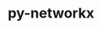 ---
title: "py-networkx"
layout: cache
categories: [package, v0.22.0]
meta: {"versions": ["2.7.1", "3.1"], "compilers": ["apple-clang@=15.0.0", "gcc@=11.1.0", "gcc@=11.4.0", "gcc@=9.4.0", "oneapi@=2024.0.0"], "oss": ["ubuntu20.04", "ubuntu22.04", "ventura"], "platforms": ["darwin", "linux"], "targets": ["aarch64", "neoverse_v1", "neoverse_v2", "ppc64le", "x86_64_v3"], "stacks": ["data-vis-sdk", "e4s", "e4s-neoverse-v2", "e4s-neoverse_v1", "e4s-oneapi", "e4s-power", "ml-darwin-aarch64-mps", "ml-linux-x86_64-cpu", "ml-linux-x86_64-cuda", "root"], "num_specs": 15, "num_specs_by_stack": {"ml-darwin-aarch64-mps": 3, "root": 15, "e4s-power": 1, "data-vis-sdk": 1, "e4s-neoverse_v1": 2, "e4s-neoverse-v2": 2, "ml-linux-x86_64-cuda": 3, "ml-linux-x86_64-cpu": 3, "e4s": 2, "e4s-oneapi": 1}}
spec_details: [{"hash": "d6bjqsl2zyx4wmtny5zzs77evadh7otr", "compiler": "apple-clang@=15.0.0", "versions": ["2.7.1"], "os": "ventura", "platform": "darwin", "target": "aarch64", "variants": ["build_system=python_pip", "+default", "~extra"], "stacks": ["ml-darwin-aarch64-mps", "root"], "size": "-", "tarball": "https://binaries.spack.io/releases/v0.22.0/build_cache/darwin-ventura-aarch64/apple-clang-15.0.0/py-networkx-2.7.1/darwin-ventura-aarch64-apple-clang-15.0.0-py-networkx-2.7.1-d6bjqsl2zyx4wmtny5zzs77evadh7otr.spack"}, {"hash": "n4wsylemcctvllbtzgpc4v2wfx33zamr", "compiler": "apple-clang@=15.0.0", "versions": ["3.1"], "os": "ventura", "platform": "darwin", "target": "aarch64", "variants": ["build_system=python_pip", "+default", "~extra"], "stacks": ["ml-darwin-aarch64-mps", "root"], "size": "-", "tarball": "https://binaries.spack.io/releases/v0.22.0/build_cache/darwin-ventura-aarch64/apple-clang-15.0.0/py-networkx-3.1/darwin-ventura-aarch64-apple-clang-15.0.0-py-networkx-3.1-n4wsylemcctvllbtzgpc4v2wfx33zamr.spack"}, {"hash": "2ecbvj6j4aacuqglkqbpjdn6iywhy3f5", "compiler": "apple-clang@=15.0.0", "versions": ["3.1"], "os": "ventura", "platform": "darwin", "target": "aarch64", "variants": ["build_system=python_pip", "+default", "~extra"], "stacks": ["ml-darwin-aarch64-mps", "root"], "size": "-", "tarball": "https://binaries.spack.io/releases/v0.22.0/build_cache/darwin-ventura-aarch64/apple-clang-15.0.0/py-networkx-3.1/darwin-ventura-aarch64-apple-clang-15.0.0-py-networkx-3.1-2ecbvj6j4aacuqglkqbpjdn6iywhy3f5.spack"}, {"hash": "mndcfpb6htqqsqfhretzitlmuhvkxm5b", "compiler": "gcc@=9.4.0", "versions": ["3.1"], "os": "ubuntu20.04", "platform": "linux", "target": "ppc64le", "variants": ["build_system=python_pip", "+default", "~extra"], "stacks": ["e4s-power", "root"], "size": "-", "tarball": "https://binaries.spack.io/releases/v0.22.0/build_cache/linux-ubuntu20.04-ppc64le/gcc-9.4.0/py-networkx-3.1/linux-ubuntu20.04-ppc64le-gcc-9.4.0-py-networkx-3.1-mndcfpb6htqqsqfhretzitlmuhvkxm5b.spack"}, {"hash": "ef3twmryxeewxxs3zfndqlprok32qshu", "compiler": "gcc@=11.1.0", "versions": ["3.1"], "os": "ubuntu20.04", "platform": "linux", "target": "x86_64_v3", "variants": ["build_system=python_pip", "+default", "~extra"], "stacks": ["data-vis-sdk", "root"], "size": "-", "tarball": "https://binaries.spack.io/releases/v0.22.0/build_cache/linux-ubuntu20.04-x86_64_v3/gcc-11.1.0/py-networkx-3.1/linux-ubuntu20.04-x86_64_v3-gcc-11.1.0-py-networkx-3.1-ef3twmryxeewxxs3zfndqlprok32qshu.spack"}, {"hash": "mgufzd62big6mtbblxmwuxbaumqp2afh", "compiler": "gcc@=11.4.0", "versions": ["3.1"], "os": "ubuntu22.04", "platform": "linux", "target": "neoverse_v1", "variants": ["build_system=python_pip", "+default", "~extra"], "stacks": ["e4s-neoverse_v1", "root"], "size": "-", "tarball": "https://binaries.spack.io/releases/v0.22.0/build_cache/linux-ubuntu22.04-neoverse_v1/gcc-11.4.0/py-networkx-3.1/linux-ubuntu22.04-neoverse_v1-gcc-11.4.0-py-networkx-3.1-mgufzd62big6mtbblxmwuxbaumqp2afh.spack"}, {"hash": "fvbgwnrdwlc3llchtpffcjbaovizz4rb", "compiler": "gcc@=11.4.0", "versions": ["2.7.1"], "os": "ubuntu22.04", "platform": "linux", "target": "neoverse_v1", "variants": ["build_system=python_pip", "+default", "~extra"], "stacks": ["e4s-neoverse_v1", "root"], "size": "-", "tarball": "https://binaries.spack.io/releases/v0.22.0/build_cache/linux-ubuntu22.04-neoverse_v1/gcc-11.4.0/py-networkx-2.7.1/linux-ubuntu22.04-neoverse_v1-gcc-11.4.0-py-networkx-2.7.1-fvbgwnrdwlc3llchtpffcjbaovizz4rb.spack"}, {"hash": "6gtwbzerfu5skd2fiv46zu4wgw7zccau", "compiler": "gcc@=11.4.0", "versions": ["3.1"], "os": "ubuntu22.04", "platform": "linux", "target": "neoverse_v2", "variants": ["build_system=python_pip", "+default", "~extra"], "stacks": ["e4s-neoverse-v2", "root"], "size": "-", "tarball": "https://binaries.spack.io/releases/v0.22.0/build_cache/linux-ubuntu22.04-neoverse_v2/gcc-11.4.0/py-networkx-3.1/linux-ubuntu22.04-neoverse_v2-gcc-11.4.0-py-networkx-3.1-6gtwbzerfu5skd2fiv46zu4wgw7zccau.spack"}, {"hash": "gw4npqeykzcievks4bd2m52evmb7hlz4", "compiler": "gcc@=11.4.0", "versions": ["2.7.1"], "os": "ubuntu22.04", "platform": "linux", "target": "neoverse_v2", "variants": ["build_system=python_pip", "+default", "~extra"], "stacks": ["e4s-neoverse-v2", "root"], "size": "-", "tarball": "https://binaries.spack.io/releases/v0.22.0/build_cache/linux-ubuntu22.04-neoverse_v2/gcc-11.4.0/py-networkx-2.7.1/linux-ubuntu22.04-neoverse_v2-gcc-11.4.0-py-networkx-2.7.1-gw4npqeykzcievks4bd2m52evmb7hlz4.spack"}, {"hash": "hz4ekmk7eh7q7qrp6hk5bdluooz2ypwd", "compiler": "gcc@=11.4.0", "versions": ["3.1"], "os": "ubuntu22.04", "platform": "linux", "target": "x86_64_v3", "variants": ["build_system=python_pip", "+default", "~extra"], "stacks": ["ml-linux-x86_64-cuda", "ml-linux-x86_64-cpu", "root"], "size": "-", "tarball": "https://binaries.spack.io/releases/v0.22.0/build_cache/linux-ubuntu22.04-x86_64_v3/gcc-11.4.0/py-networkx-3.1/linux-ubuntu22.04-x86_64_v3-gcc-11.4.0-py-networkx-3.1-hz4ekmk7eh7q7qrp6hk5bdluooz2ypwd.spack"}, {"hash": "t4rmxschtgqgzn7yzyludmekoyqxaqsy", "compiler": "gcc@=11.4.0", "versions": ["2.7.1"], "os": "ubuntu22.04", "platform": "linux", "target": "x86_64_v3", "variants": ["build_system=python_pip", "+default", "~extra"], "stacks": ["ml-linux-x86_64-cuda", "ml-linux-x86_64-cpu", "root"], "size": "-", "tarball": "https://binaries.spack.io/releases/v0.22.0/build_cache/linux-ubuntu22.04-x86_64_v3/gcc-11.4.0/py-networkx-2.7.1/linux-ubuntu22.04-x86_64_v3-gcc-11.4.0-py-networkx-2.7.1-t4rmxschtgqgzn7yzyludmekoyqxaqsy.spack"}, {"hash": "yai526j4vuiggxoqpv4d3yjd2lroh3eh", "compiler": "gcc@=11.4.0", "versions": ["3.1"], "os": "ubuntu22.04", "platform": "linux", "target": "x86_64_v3", "variants": ["build_system=python_pip", "+default", "~extra"], "stacks": ["e4s", "root"], "size": "-", "tarball": "https://binaries.spack.io/releases/v0.22.0/build_cache/linux-ubuntu22.04-x86_64_v3/gcc-11.4.0/py-networkx-3.1/linux-ubuntu22.04-x86_64_v3-gcc-11.4.0-py-networkx-3.1-yai526j4vuiggxoqpv4d3yjd2lroh3eh.spack"}, {"hash": "o4dmw3y4xznbgo2qq2hsjy47sposthy6", "compiler": "gcc@=11.4.0", "versions": ["2.7.1"], "os": "ubuntu22.04", "platform": "linux", "target": "x86_64_v3", "variants": ["build_system=python_pip", "+default", "~extra"], "stacks": ["e4s", "root"], "size": "-", "tarball": "https://binaries.spack.io/releases/v0.22.0/build_cache/linux-ubuntu22.04-x86_64_v3/gcc-11.4.0/py-networkx-2.7.1/linux-ubuntu22.04-x86_64_v3-gcc-11.4.0-py-networkx-2.7.1-o4dmw3y4xznbgo2qq2hsjy47sposthy6.spack"}, {"hash": "4mxi3gaq7sfjnj3hr6mirgxrgst2f5ws", "compiler": "gcc@=11.4.0", "versions": ["3.1"], "os": "ubuntu22.04", "platform": "linux", "target": "x86_64_v3", "variants": ["build_system=python_pip", "+default", "~extra"], "stacks": ["ml-linux-x86_64-cuda", "ml-linux-x86_64-cpu", "root"], "size": "-", "tarball": "https://binaries.spack.io/releases/v0.22.0/build_cache/linux-ubuntu22.04-x86_64_v3/gcc-11.4.0/py-networkx-3.1/linux-ubuntu22.04-x86_64_v3-gcc-11.4.0-py-networkx-3.1-4mxi3gaq7sfjnj3hr6mirgxrgst2f5ws.spack"}, {"hash": "bro7blogpgfnvgdbfqgvnfvixiatul4v", "compiler": "oneapi@=2024.0.0", "versions": ["3.1"], "os": "ubuntu22.04", "platform": "linux", "target": "x86_64_v3", "variants": ["build_system=python_pip", "+default", "~extra"], "stacks": ["root", "e4s-oneapi"], "size": "-", "tarball": "https://binaries.spack.io/releases/v0.22.0/build_cache/linux-ubuntu22.04-x86_64_v3/oneapi-2024.0.0/py-networkx-3.1/linux-ubuntu22.04-x86_64_v3-oneapi-2024.0.0-py-networkx-3.1-bro7blogpgfnvgdbfqgvnfvixiatul4v.spack"}]
---